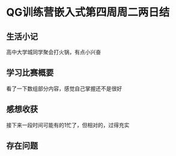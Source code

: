 # QG训练营嵌入式第四周周二两日结

## 生活小记

高中大学城同学聚会打火锅，有点小兴奋

## 学习比赛概要

看了一下数组部分内容，感觉自己掌握还不是很好

## 感想收获

接下来一段时间可能有的1忙了，但相对的，过得充实

## 存在问题

